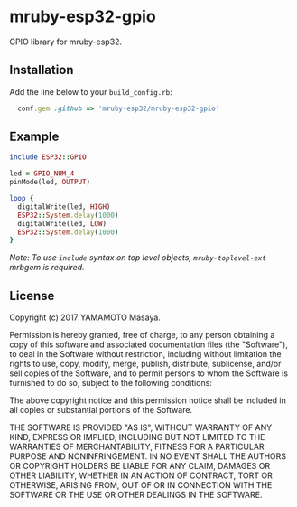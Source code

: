 mruby-esp32-gpio
============

GPIO library for mruby-esp32.

## Installation
Add the line below to your `build_config.rb`:

```ruby
  conf.gem :github => 'mruby-esp32/mruby-esp32-gpio'
```

## Example
```ruby
include ESP32::GPIO

led = GPIO_NUM_4
pinMode(led, OUTPUT)

loop {
  digitalWrite(led, HIGH)
  ESP32::System.delay(1000)
  digitalWrite(led, LOW)
  ESP32::System.delay(1000)
}
```
*Note: To use `include` syntax on top level objects, `mruby-toplevel-ext` mrbgem is required.*

## License

Copyright (c) 2017 YAMAMOTO Masaya.

Permission is hereby granted, free of charge, to any person obtaining a 
copy of this software and associated documentation files (the "Software"), 
to deal in the Software without restriction, including without limitation 
the rights to use, copy, modify, merge, publish, distribute, sublicense, 
and/or sell copies of the Software, and to permit persons to whom the 
Software is furnished to do so, subject to the following conditions:

The above copyright notice and this permission notice shall be included in 
all copies or substantial portions of the Software.

THE SOFTWARE IS PROVIDED "AS IS", WITHOUT WARRANTY OF ANY KIND, EXPRESS OR 
IMPLIED, INCLUDING BUT NOT LIMITED TO THE WARRANTIES OF MERCHANTABILITY, 
FITNESS FOR A PARTICULAR PURPOSE AND NONINFRINGEMENT. IN NO EVENT SHALL THE 
AUTHORS OR COPYRIGHT HOLDERS BE LIABLE FOR ANY CLAIM, DAMAGES OR OTHER 
LIABILITY, WHETHER IN AN ACTION OF CONTRACT, TORT OR OTHERWISE, ARISING 
FROM, OUT OF OR IN CONNECTION WITH THE SOFTWARE OR THE USE OR OTHER 
DEALINGS IN THE SOFTWARE.

